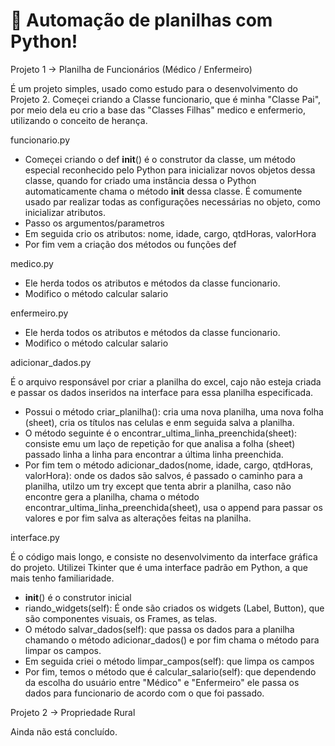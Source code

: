 # 🐍 Automação de planilhas com Python!

Projeto 1 -> Planilha de Funcionários (Médico / Enfermeiro)

É um projeto simples, usado como estudo para o desenvolvimento do Projeto 2. Começei criando a Classe funcionario, que é minha "Classe Pai", por meio dela eu crio a base das "Classes 
Filhas" medico e enfermerio, utilizando o conceito de herança.

funcionario.py

- Começei criando o def __init__() é o construtor da classe, um método especial reconhecido pelo Python para inicializar novos objetos dessa classe, quando for criado uma instância
dessa o Python automaticamente chama o método __init__ dessa classe. É comumente usado par realizar todas as configurações necessárias no objeto, como inicializar atributos.
- Passo os argumentos/parametros
- Em seguida crio os atributos: nome, idade, cargo, qtdHoras, valorHora
- Por fim vem a criação dos métodos ou funções def

medico.py

- Ele herda todos os atributos e métodos da classe funcionario. 
- Modifico o método calcular salario

enfermeiro.py

- Ele herda todos os atributos e métodos da classe funcionario. 
- Modifico o método calcular salario

adicionar_dados.py

É o arquivo responsável por criar a planilha do excel, cajo não esteja criada e passar os dados inseridos na interface para essa planilha especificada.
- Possui o método criar_planilha(): cria uma nova planilha, uma nova folha (sheet), cria os títulos nas celulas e enm seguida salva a planilha.
- O método seguinte é o encontrar_ultima_linha_preenchida(sheet): consiste emu um laço de repetição for que analisa a folha (sheet) passado linha a linha para encontrar a última linha
preenchida.
- Por fim tem o método adicionar_dados(nome, idade, cargo, qtdHoras, valorHora): onde os dados são salvos, é passado o caminho para a planilha, utilzo um try except que tenta abrir a
planilha, caso não encontre gera a planilha, chama o método encontrar_ultima_linha_preenchida(sheet), usa o append para passar os valores e por fim salva as alterações feitas na
planilha.

interface.py

É o código mais longo, e consiste no desenvolvimento da interface gráfica do projeto. Utilizei Tkinter que é uma interface padrão em Python, a que mais tenho familiaridade.

- __init__() é o construtor inicial
- riando_widgets(self): É onde são criados os widgets (Label, Button), que são componentes visuais, os Frames, as telas.
- O método salvar_dados(self): que passa os dados para a planilha chamando o método adicionar_dados() e por fim chama o método para limpar os campos.
- Em seguida criei o método limpar_campos(self): que limpa os campos
- Por fim, temos o método que é calcular_salario(self): que dependendo da escolha do usuário entre "Médico" e "Enfermeiro" ele passa os dados para funcionario de acordo com o que foi
passado.

Projeto 2 -> Propriedade Rural

Ainda não está concluído.
